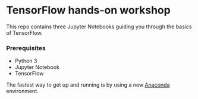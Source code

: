# TensorFlow hands-on workshop

This repo contains three Jupyter Notebooks guiding you through the basics of TensorFlow.

### Prerequisites

* Python 3
* Jupyter Notebook
* TensorFlow

The fastest way to get up and running is by using a new [Anaconda](https://www.continuum.io/downloads) environment.
